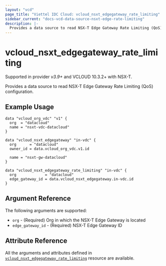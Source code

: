 ```yaml
---
layout: "vcd"
page_title: "Viettel IDC Cloud: vcloud_nsxt_edgegateway_rate_limiting"
sidebar_current: "docs-vcd-data-source-nsxt-edge-rate-limiting"
description: |-
  Provides a data source to read NSX-T Edge Gateway Rate Limiting (QoS) configuration.
---
```


# vcloud\_nsxt\_edgegateway\_rate\_limiting

Supported in provider *v3.9+* and VCLOUD 10.3.2+ with NSX-T.

Provides a data source to read NSX-T Edge Gateway Rate Limiting (QoS) configuration.

## Example Usage

```hcl
data "vcloud_org_vdc" "v1" {
  org  = "datacloud"
  name = "nsxt-vdc-datacloud"
}

data "vcloud_nsxt_edgegateway" "in-vdc" {
  org      = "datacloud"
  owner_id = data.vcloud_org_vdc.v1.id

  name = "nsxt-gw-datacloud"
}

data "vcloud_nsxt_edgegateway_rate_limiting" "in-vdc" {
  org             = "datacloud"
  edge_gateway_id = data.vcloud_nsxt_edgegateway.in-vdc.id
}
```

## Argument Reference

The following arguments are supported:

* `org` - (Required) Org in which the NSX-T Edge Gateway is located
* `edge_gateway_id` - (Required) NSX-T Edge Gateway ID

## Attribute Reference

All the arguments and attributes defined in
[`vcloud_nsxt_edgegateway_rate_limiting`](/providers/viettelidc-provider/vcloud/latest/docs/resources/nsxt_edgegateway_rate_limiting)
resource are available.
